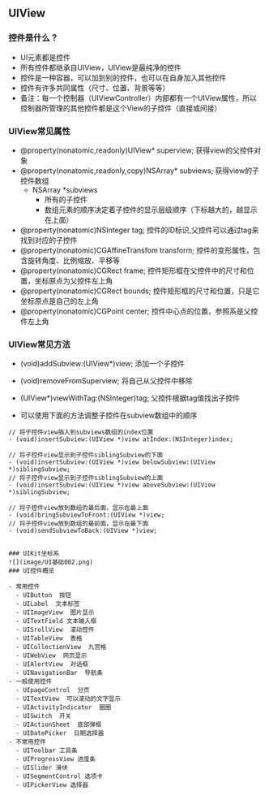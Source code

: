 ## UIView

### 控件是什么？
- UI元素都是控件
- 所有控件都继承自UIView，UIView是最纯净的控件
- 控件是一种容器，可以加到别的控件，也可以在自身加入其他控件
- 控件有许多共同属性（尺寸、位置、背景等等）
- 备注：每一个控制器（UIViewController）内部都有一个UIView属性，所以控制器所管理的其他控件都是这个View的子控件（直接或间接）

### UIView常见属性

- @property(nonatomic,readonly)UIView* superview;  获得view的父控件对象
- @property(nonatomic,readonly,copy)NSArray* subviews;  获得view的子控件数组
  - NSArray *subviews
    - 所有的子控件
    - 数组元素的顺序决定着子控件的显示层级顺序（下标越大的，越显示在上面）
- @property(nonatomic)NSInteger tag;  控件的ID标识,父控件可以通过tag来找到对应的子控件
- @property(nonatomic)CGAffineTransfom transform;  控件的变形属性，包含旋转角度、比例缩放、平移等
- @property(nonatomic)CGRect frame;  控件矩形框在父控件中的尺寸和位置，坐标原点为父控件左上角
- @property(nonatomic)CGRect bounds;  控件矩形框的尺寸和位置，只是它坐标原点是自己的左上角
- @property(nonatomic)CGPoint center;  控件中心点的位置，参照系是父控件左上角

### UIView常见方法

- (void)addSubview:(UIView*)view;  添加一个子控件
- (void)removeFromSuperview;  将自己从父控件中移除
- (UIView*)viewWithTag:(NSInteger)tag;  父控件根据tag值找出子控件

- 可以使用下面的方法调整子控件在subview数组中的顺序

```objc
// 将子控件view插入到subviews数组的index位置
- (void)insertSubview:(UIView *)view atIndex:(NSInteger)index;

// 将子控件view显示到子控件siblingSubview的下面
- (void)insertSubview:(UIView *)view belowSubview:(UIView *)siblingSubview;
// 将子控件view显示到子控件siblingSubview的上面
- (void)insertSubview:(UIView *)view aboveSubview:(UIView *)siblingSubview;

// 将子控件view放到数组的最后面，显示在最上面
- (void)bringSubviewToFront:(UIView *)view;
// 将子控件view放到数组的最前面，显示在最下面
- (void)sendSubviewToBack:(UIView *)view;


### UIKit坐标系
![](image/UI基础002.png)
### UI控件概览

- 常用控件
  - UIButton  按钮  
  - UILabel  文本标签
  - UIImageView  图片显示
  - UITextField 文本输入框
  - UISrollView  滚动控件
  - UITableView  表格
  - UICollectionView  九宫格
  - UIWebView  网页显示
  - UIAlertView  对话框
  - UINavigationBar  导航条
- 一般使用控件
  - UIpageControl  分页
  - UITextView  可以滚动的文字显示
  - UIActivityIndicator  圈圈
  - UISwitch  开关
  - UIActionSheet  底部弹框
  - UIDatePicker  日期选择器
- 不常用控件
  - UIToolbar 工具条
  - UIProgressView 进度条
  - UISlider 滑块
  - UISegmentControl 选项卡
  - UIPickerView 选择器
  








